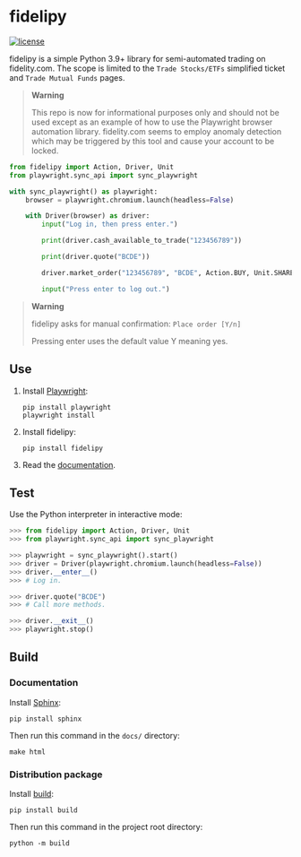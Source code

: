# fidelipy

[![license](https://img.shields.io/github/license/itsdarik/fidelipy)](https://www.apache.org/licenses/LICENSE-2.0)

fidelipy is a simple Python 3.9+ library for semi-automated trading on fidelity.com.
The scope is limited to the `Trade Stocks/ETFs` simplified ticket and
`Trade Mutual Funds` pages.

> **Warning**
>
> This repo is now for informational purposes only and should not be used except as an
> example of how to use the Playwright browser automation library. fidelity.com seems to
> employ anomaly detection which may be triggered by this tool and cause your account to
> be locked.

```python
from fidelipy import Action, Driver, Unit
from playwright.sync_api import sync_playwright

with sync_playwright() as playwright:
    browser = playwright.chromium.launch(headless=False)

    with Driver(browser) as driver:
        input("Log in, then press enter.")

        print(driver.cash_available_to_trade("123456789"))

        print(driver.quote("BCDE"))

        driver.market_order("123456789", "BCDE", Action.BUY, Unit.SHARES, "1")

        input("Press enter to log out.")
```

> **Warning**
>
> fidelipy asks for manual confirmation: `Place order [Y/n]`
>
> Pressing enter uses the default value Y meaning yes.

## Use

1. Install [Playwright](https://playwright.dev/python/):

    ```
    pip install playwright
    playwright install
    ```

2. Install fidelipy:

    ```
    pip install fidelipy
    ```

3. Read the [documentation](https://qnevx-fidelipy.readthedocs.io/).

## Test

Use the Python interpreter in interactive mode:

```python
>>> from fidelipy import Action, Driver, Unit
>>> from playwright.sync_api import sync_playwright

>>> playwright = sync_playwright().start()
>>> driver = Driver(playwright.chromium.launch(headless=False))
>>> driver.__enter__()
>>> # Log in.

>>> driver.quote("BCDE")
>>> # Call more methods.

>>> driver.__exit__()
>>> playwright.stop()
```

## Build

### Documentation

Install [Sphinx](https://www.sphinx-doc.org/):

```
pip install sphinx
```

Then run this command in the `docs/` directory:

```
make html
```

### Distribution package

Install [build](https://github.com/pypa/build):

```
pip install build
```

Then run this command in the project root directory:

```
python -m build
```
